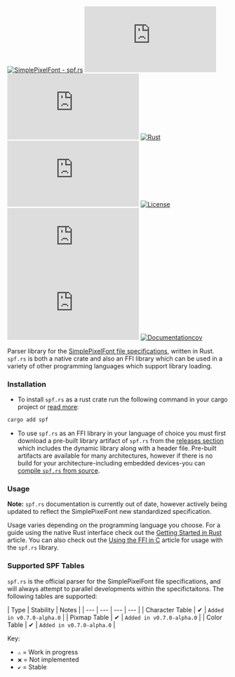 [![SimplePixelFont - spf.rs](https://img.shields.io/static/v1?label=SimplePixelFont&message=spf.rs&color=orange&logo=github)](https://github.com/SimplePixelFont/spf.rs "Go to GitHub repo")
[![stars - spf.rs](https://img.shields.io/github/stars/SimplePixelFont/spf.rs?style=social)](https://github.com/SimplePixelFont/spf.rs)
[![forks - spf.rs](https://img.shields.io/github/forks/SimplePixelFont/spf.rs?style=social)](https://github.com/SimplePixelFont/spf.rs)
[![Rust](https://github.com/SimplePixelFont/spf.rs/workflows/Rust/badge.svg)](https://github.com/SimplePixelFont/spf.rs/actions?query=workflow:"rust")
[![GitHub tag](https://img.shields.io/github/tag/SimplePixelFont/spf.rs?include_prereleases=&sort=semver&color=orange)](https://github.com/SimplePixelFont/spf.rs/releases/)
[![License](https://img.shields.io/badge/License-Unlicense-orange)](#license)
[![issues - spf.rs](https://img.shields.io/github/issues/SimplePixelFont/spf.rs)](https://github.com/SimplePixelFont/spf.rs/issues)
[![Codecov](https://img.shields.io/codecov/c/gh/SimplePixelFont/spf.rs)](https://codecov.io/gh/SimplePixelFont/spf.rs)
[![Documentationcov](https://img.shields.io/endpoint?url=https://gist.githubusercontent.com/The-Nice-One/cfebb0fe555ac7e77ada109c469cdeb4/raw/e8c667fb382431ea52d58c95536d678dbb91ad47/badge.json)](https://gist.github.com/The-Nice-One/cfebb0fe555ac7e77ada109c469cdeb4#file-documentation-md)

Parser library for the [SimplePixelFont file specifications](https://github.com/SimplePixelFont/Specification), written in Rust.
`spf.rs` is both a native crate and also an FFI library which can be used  in a variety of other programming languages which support library loading.

### Installation

- To install `spf.rs` as a rust crate run the following command in your cargo project or [read more](https://docs.rs/spf/latest/spf/articles/installing/index.html#installing-with-cargo-and-rust):
```sh
cargo add spf
```

- To use `spf.rs` as an FFI library in your language of choice you must first download a pre-built library artifact of `spf.rs` from the [releases section](https://github.com/SimplePixelFont/spf.rs/releases) which includes the dynamic library along with a header file. Pre-built artifacts are available for many architectures, however if there is no build for your architecture-including embedded devices-you can [compile `spf.rs` from source](https://docs.rs/spf/latest/spf/articles/installing/index.html#compiling-spfrs-from-source).

### Usage

**Note:** `spf.rs` documentation is currently out of date, however actively being updated to reflect the SimplePixelFont new standardized specification.

Usage varies depending on the programming language you choose. For a guide using the native Rust interface check out the [Getting Started in Rust](https://docs.rs/spf/latest/spf/articles/getting_started/index.html) article. You can also check out the [Using the FFI in C](https://docs.rs/spf/latest/spf/articles/c_usage/index.html) article for usage with the `spf.rs` library.

### Supported SPF Tables

`spf.rs` is the official parser for the SimplePixelFont file specifications, and will always attempt
to parallel developments within the specifictaitons. The following tables are supported:

| Type | Stability | Notes |
| --- | --- | --- | --- |
| Character Table | ✔ | `Added in v0.7.0-alpha.0` |
| Pixmap Table | ✔ | `Added in v0.7.0-alpha.0` |
| Color Table | ✔ | `Added in v0.7.0-alpha.0` |

Key:
- `⚠️` = Work in progress
- `❌` = Not implemented
- `✔` = Stable
